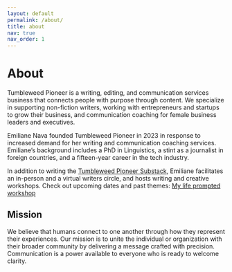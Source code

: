 ```yaml
---
layout: default
permalink: /about/
title: about
nav: true
nav_order: 1
---
```


# About
Tumbleweed Pioneer is a writing, editing, and communication services business that connects people with purpose through content. We specialize in supporting non-fiction writers, working with entrepreneurs and startups to grow their business, and communication coaching for female business leaders and executives. 

Emiliane Nava founded Tumbleweed Pioneer in 2023 in response to increased demand for her writing and communication coaching services. Emiliane’s background includes a PhD in Linguistics, a stint as a journalist in foreign countries, and a fifteen-year career in the tech industry.

In addition to writing the [Tumbleweed Pioneer Substack](https://tumbleweedpioneer.substack.com/), Emiliane facilitates an in-person and  a virtual writers circle, and hosts writing and creative workshops. Check out upcoming dates and past themes: [My life prompted workshop](https://mylifeprompted.com/)

## Mission 
We believe that humans connect to one another through how they represent their experiences. Our mission is to unite the individual or organization with their broader community by delivering a message crafted with precision. Communication is a power available to everyone who is ready to welcome clarity. 


